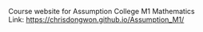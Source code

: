 Course website for Assumption College M1 Mathematics  
Link: <a href="url">https://chrisdongwon.github.io/Assumption_M1/</a>  
